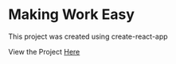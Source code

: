# Making Work Easy

This project was created using create-react-app

View the Project [Here](https://creative-froyo-6c977a.netlify.app)
